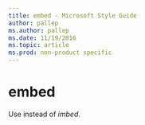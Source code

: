 ```yaml
---
title: embed - Microsoft Style Guide
author: pallep
ms.author: pallep
ms.date: 11/19/2016
ms.topic: article
ms.prod: non-product specific
---
```


# embed

Use instead of *imbed*.
